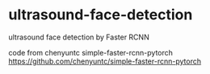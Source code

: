 # ultrasound-face-detection

ultrasound face detection by Faster RCNN


code from chenyuntc simple-faster-rcnn-pytorch
https://github.com/chenyuntc/simple-faster-rcnn-pytorch
